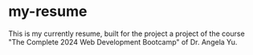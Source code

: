 # my-resume
This is my currently resume, built for the project a project of the course "The Complete 2024 Web Development Bootcamp" of Dr. Angela Yu.
